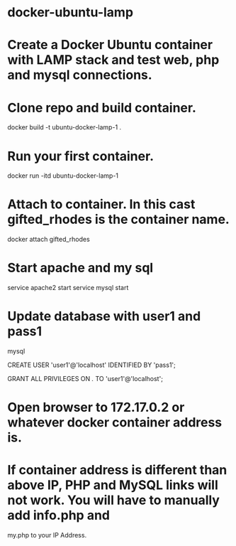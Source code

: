 # docker-ubuntu-lamp
# Create a Docker Ubuntu container with LAMP stack and test web, php and mysql connections.

# Clone repo and build container.
docker build -t ubuntu-docker-lamp-1 .

# Run your first container.
docker run -itd ubuntu-docker-lamp-1

# Attach to container.  In this cast gifted_rhodes is the container name.
docker attach gifted_rhodes

# Start apache and my sql

service apache2 start
service mysql start

# Update database with user1 and pass1
mysql

CREATE USER 'user1'@'localhost' IDENTIFIED BY 'pass1';

GRANT ALL PRIVILEGES ON *.* TO 'user1'@'localhost';

# Open browser to 172.17.0.2 or whatever docker container address is.
# If container address is different than above IP, PHP and MySQL links will not work.  You will have to manually add info.php and  
my.php to your IP Address.
